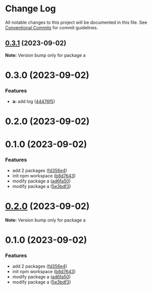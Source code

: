 # Change Log

All notable changes to this project will be documented in this file.
See [Conventional Commits](https://conventionalcommits.org) for commit guidelines.

## [0.3.1](https://github.com/sug1t0m0/lerna_sample/compare/a@0.3.0...a@0.3.1) (2023-09-02)

**Note:** Version bump only for package a





# 0.3.0 (2023-09-02)


### Features

* **a:** add log ([44476f5](https://github.com/sug1t0m0/lerna_sample/commit/44476f5d955203fb128f91582a8824a9a2f508e0))



# 0.2.0 (2023-09-02)



# 0.1.0 (2023-09-02)


### Features

* add 2 packages ([fd356e4](https://github.com/sug1t0m0/lerna_sample/commit/fd356e4584cf506e5583daf0ec3610ed6248ebe7))
* init npm workspace ([b8d7643](https://github.com/sug1t0m0/lerna_sample/commit/b8d7643ec16b39d8ea413aece0dbe11568b22632))
* modify package a ([ad6fa50](https://github.com/sug1t0m0/lerna_sample/commit/ad6fa502939b05d2890e0375936b49327f43c2b3))
* modify package a ([5e3bdf3](https://github.com/sug1t0m0/lerna_sample/commit/5e3bdf32cfbbcba299ce5d6f6608919711f9d911))





# [0.2.0](https://github.com/sug1t0m0/lerna_sample/compare/v0.1.0...v0.2.0) (2023-09-02)

**Note:** Version bump only for package a





# 0.1.0 (2023-09-02)


### Features

* add 2 packages ([fd356e4](https://github.com/sug1t0m0/lerna_sample/commit/fd356e4584cf506e5583daf0ec3610ed6248ebe7))
* init npm workspace ([b8d7643](https://github.com/sug1t0m0/lerna_sample/commit/b8d7643ec16b39d8ea413aece0dbe11568b22632))
* modify package a ([ad6fa50](https://github.com/sug1t0m0/lerna_sample/commit/ad6fa502939b05d2890e0375936b49327f43c2b3))
* modify package a ([5e3bdf3](https://github.com/sug1t0m0/lerna_sample/commit/5e3bdf32cfbbcba299ce5d6f6608919711f9d911))
